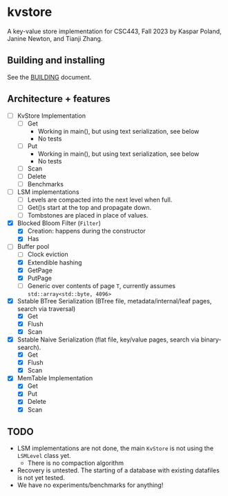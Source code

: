# kvstore

A key-value store implementation for CSC443, Fall 2023 by Kaspar Poland, Janine Newton, and Tianji Zhang.

## Building and installing

See the [BUILDING](BUILDING.md) document.

## Architecture + features

- [ ] KvStore Implementation
  - [ ] Get
    - Working in main(), but using text serialization, see below
    - No tests
  - [ ] Put
    - Working in main(), but using text serialization, see below
    - No tests
  - [ ] Scan
  - [ ] Delete
  - [ ] Benchmarks
- [ ] LSM implementations
  - [ ] Levels are compacted into the next level when full.
  - [ ] Get()s start at the top and propagate down.
  - [ ] Tombstones are placed in place of values.
- [x] Blocked Bloom Filter (`Filter`)
  - [x] Creation: happens during the constructor
  - [x] Has
- [ ] Buffer pool
  - [ ] Clock eviction
  - [x] Extendible hashing
  - [x] GetPage
  - [x] PutPage
  - [ ] Generic over contents of page `T`, currently assumes `std::array<std::byte, 4096>`
- [x] Sstable BTree Serialization (BTree file, metadata/internal/leaf pages, search via traversal)
  - [x] Get
  - [x] Flush
  - [x] Scan
- [x] Sstable Naive Serialization (flat file, key/value pages, search via binary-search).
  - [x] Get
  - [x] Flush
  - [x] Scan
- [x] MemTable Implementation
  - [x] Get
  - [x] Put
  - [x] Delete
  - [x] Scan

## TODO

- LSM implementations are not done, the main `KvStore` is not using the `LSMLevel` class yet.
  - There is no compaction algorithm
- Recovery is untested. The starting of a database with existing datafiles is not yet tested.
- We have no experiments/benchmarks for anything!
